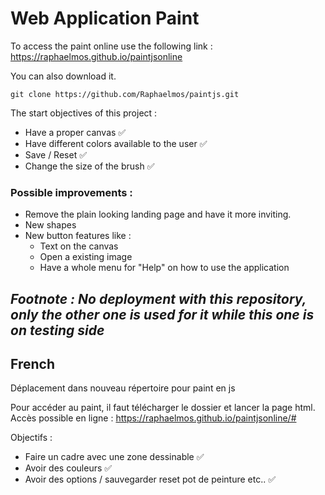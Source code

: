 # Web Application Paint

To access the paint online use the following link : https://raphaelmos.github.io/paintjsonline

You can also download it.

```
git clone https://github.com/Raphaelmos/paintjs.git
```


The start objectives of this project : 

- Have a proper canvas ✅
- Have different colors available to the user ✅
- Save / Reset ✅ 
- Change the size of the brush ✅


### Possible improvements :

- Remove the plain looking landing page and have it more inviting.
- New shapes
- New button features like :
   - Text on the canvas
   - Open a existing image
   - Have a whole menu for "Help" on how to use the application

## *Footnote : No deployment with this repository, only the other one is used for it while this one is on testing side*
## French

Déplacement dans nouveau répertoire pour paint en js

Pour accéder au paint, il faut télécharger le dossier et lancer la page html.
Accès possible en ligne : https://raphaelmos.github.io/paintjsonline/#

Objectifs : 

 - Faire un cadre avec une zone dessinable ✅
 - Avoir des couleurs ✅
 - Avoir des options / sauvegarder reset pot de peinture etc.. ✅
